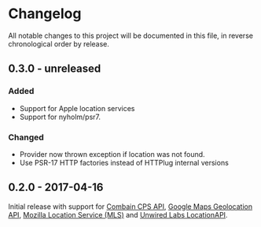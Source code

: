 # Changelog

All notable changes to this project will be documented in this file, in reverse chronological order by release.

## 0.3.0 - unreleased

### Added

- Support for Apple location services
- Support for nyholm/psr7.

### Changed

- Provider now thrown exception if location was not found.
- Use PSR-17 HTTP factories instead of HTTPlug internal versions

## 0.2.0 - 2017-04-16

Initial release with support for [Combain CPS API](https://combain.com/api/), [Google Maps Geolocation API](https://developers.google.com/maps/documentation/geolocation/intro), [Mozilla Location Service (MLS)](https://location.services.mozilla.com/) and [Unwired Labs LocationAPI](https://unwiredlabs.com/locationapi).
